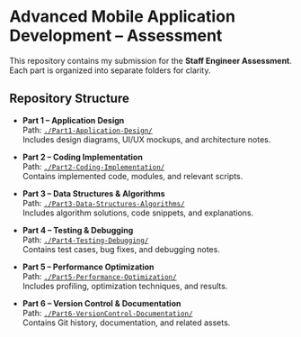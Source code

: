 # Advanced Mobile Application Development – Assessment

This repository contains my submission for the **Staff Engineer Assessment**.  
Each part is organized into separate folders for clarity.

## Repository Structure

- **Part 1 – Application Design**  
  Path: [`./Part1-Application-Design/`](./Part1-Application-Design/)  
  Includes design diagrams, UI/UX mockups, and architecture notes.

- **Part 2 – Coding Implementation**  
  Path: [`./Part2-Coding-Implementation/`](./Part2-Coding-Implementation/)  
  Contains implemented code, modules, and relevant scripts.

- **Part 3 – Data Structures & Algorithms**  
  Path: [`./Part3-Data-Structures-Algorithms/`](./Part3-Data-Structures-Algorithms/)  
  Includes algorithm solutions, code snippets, and explanations.

- **Part 4 – Testing & Debugging**  
  Path: [`./Part4-Testing-Debugging/`](./Part4-Testing-Debugging/)  
  Contains test cases, bug fixes, and debugging notes.

- **Part 5 – Performance Optimization**  
  Path: [`./Part5-Performance-Optimization/`](./Part5-Performance-Optimization/)  
  Includes profiling, optimization techniques, and results.

- **Part 6 – Version Control & Documentation**  
  Path: [`./Part6-VersionControl-Documentation/`](./Part6-VersionControl-Documentation/)  
  Contains Git history, documentation, and related assets.
